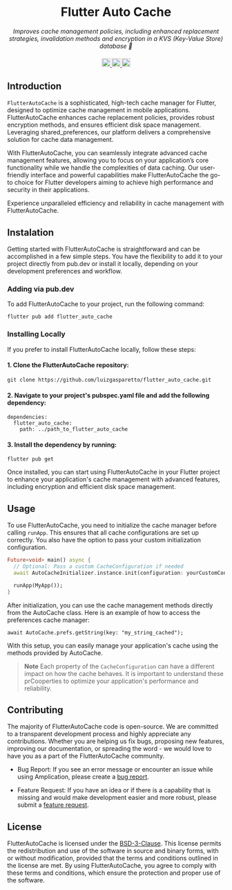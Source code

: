 <h1 align="center">Flutter Auto Cache</h1>

<p align="center">
  <i align="center">Improves cache management policies, including enhanced replacement strategies, invalidation methods and encryption in a KVS (Key-Value Store) database 🚀</i>
</p>

<h4 align="center">
  <a href="https://github.com/luizgasparetto/flutter_auto_cache/actions/workflows/ci.yaml">
    <img src="https://img.shields.io/github/actions/workflow/status/luizgasparetto/flutter_auto_cache/ci.yaml?branch=main&label=pipeline&style=flat-square" alt="continuous integration" style="height: 20px;">
  </a>
  <a href="https://github.com/luizgasparetto/flutter_auto_cache/graphs/contributors">
    <img src="https://img.shields.io/github/contributors-anon/luizgasparetto/flutter_auto_cache?color=yellow&style=flat-square" alt="contributors" style="height: 20px;">
  </a>
  <a href="https://opensource.org/license/bsd-3-clause">
    <img src="https://img.shields.io/github/license/luizgasparetto/flutter_auto_cache?style=flat-square&color=blue
" alt="license" style="height: 20px;">
  </a>
</h4>


## Introduction

`FlutterAutoCache` is a sophisticated, high-tech cache manager for Flutter, designed to optimize cache management in mobile applications. FlutterAutoCache enhances cache replacement policies, provides robust encryption methods, and ensures efficient disk space management. Leveraging shared_preferences, our platform delivers a comprehensive solution for cache data management.

With FlutterAutoCache, you can seamlessly integrate advanced cache management features, allowing you to focus on your application’s core functionality while we handle the complexities of data caching. Our user-friendly interface and powerful capabilities make FlutterAutoCache the go-to choice for Flutter developers aiming to achieve high performance and security in their applications.

Experience unparalleled efficiency and reliability in cache management with FlutterAutoCache.


## Instalation 

Getting started with FlutterAutoCache is straightforward and can be accomplished in a few simple steps. You have the flexibility to add it to your project directly from pub.dev or install it locally, depending on your development preferences and workflow.

### Adding via pub.dev
To add FlutterAutoCache to your project, run the following command:

```
flutter pub add flutter_auto_cache
```

### Installing Locally
If you prefer to install FlutterAutoCache locally, follow these steps:

#### 1. Clone the FlutterAutoCache repository:

```
git clone https://github.com/luizgasparetto/flutter_auto_cache.git
```

#### 2. Navigate to your project's pubspec.yaml file and add the following dependency:
```
dependencies:
  flutter_auto_cache:
    path: ../path_to_flutter_auto_cache
```

#### 3. Install the dependency by running:
```
flutter pub get
```

Once installed, you can start using FlutterAutoCache in your Flutter project to enhance your application's cache management with advanced features, including encryption and efficient disk space management.

## Usage
To use FlutterAutoCache, you need to initialize the cache manager before calling `runApp`. This ensures that all cache configurations are set up correctly. You also have the option to pass your custom initialization configuration.

```dart
Future<void> main() async {
  // Optional: Pass a custom CacheConfiguration if needed
  await AutoCacheInitializer.instance.init(configuration: yourCustomConfiguration);

  runApp(MyApp());
}
```

After initialization, you can use the cache management methods directly from the AutoCache class. Here is an example of how to access the preferences cache manager:

```
await AutoCache.prefs.getString(key: "my_string_cached");
```

With this setup, you can easily manage your application's cache using the methods provided by AutoCache.

> **Note**
> Each property of the `CacheConfiguration` can have a different impact on how the cache behaves. It is important to understand these prCooperties to optimize your application's performance and reliability.


## Contributing

The majority of FlutterAutoCache code is open-source. We are committed to a transparent development process and highly appreciate any contributions. Whether you are helping us fix bugs, proposing new features, improving our documentation, or spreading the word - we would love to have you as a part of the FlutterAutoCache community.

- Bug Report: If you see an error message or encounter an issue while using Amplication, please create a [bug report](https://github.com/luizgasparetto/flutter_auto_cache/issues/new?assignees=&labels=type%3A+feature+request&template=BUG-REPORT.yml).

- Feature Request: If you have an idea or if there is a capability that is missing and would make development easier and more robust, please submit a [feature request](https://github.com/luizgasparetto/flutter_auto_cache/issues/new?assignees=&labels=type%3A+feature+request&template=SUGGESTION-REQUEST.yml).

## License

FlutterAutoCache is licensed under the [BSD-3-Clause](./LICENSE). This license permits the redistribution and use of the software in source and binary forms, with or without modification, provided that the terms and conditions outlined in the license are met. By using FlutterAutoCache, you agree to comply with these terms and conditions, which ensure the protection and proper use of the software.